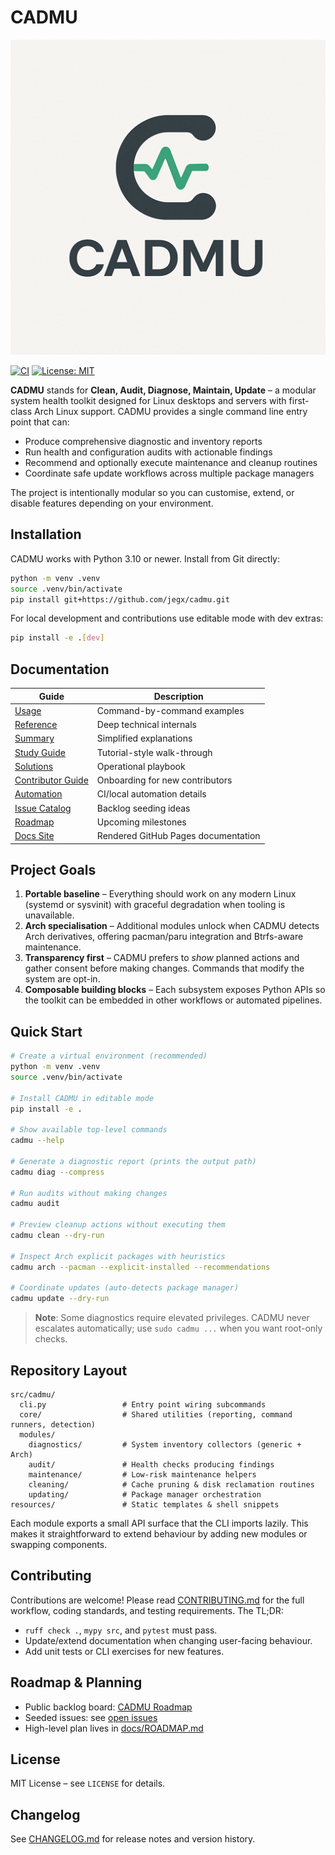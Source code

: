# CADMU

![CADMU logo](docs/assets/cadmu.png)

[![CI](https://github.com/jegx/cadmu/actions/workflows/ci.yml/badge.svg)](https://github.com/jegx/cadmu/actions/workflows/ci.yml)
[![License: MIT](https://img.shields.io/badge/License-MIT-yellow.svg)](LICENSE)

**CADMU** stands for **Clean, Audit, Diagnose, Maintain, Update** – a modular system
health toolkit designed for Linux desktops and servers with first-class Arch Linux
support. CADMU provides a single command line entry point that can:

- Produce comprehensive diagnostic and inventory reports
- Run health and configuration audits with actionable findings
- Recommend and optionally execute maintenance and cleanup routines
- Coordinate safe update workflows across multiple package managers

The project is intentionally modular so you can customise, extend, or disable
features depending on your environment.

## Installation

CADMU works with Python 3.10 or newer. Install from Git directly:

```bash
python -m venv .venv
source .venv/bin/activate
pip install git+https://github.com/jegx/cadmu.git
```

For local development and contributions use editable mode with dev extras:

```bash
pip install -e .[dev]
```

## Documentation

| Guide | Description |
|-------|-------------|
| [Usage](docs/USAGE.md) | Command-by-command examples |
| [Reference](docs/REFERENCE.md) | Deep technical internals |
| [Summary](docs/SUMMARY.md) | Simplified explanations |
| [Study Guide](docs/STUDY_GUIDE.md) | Tutorial-style walk-through |
| [Solutions](docs/SOLUTIONS.md) | Operational playbook |
| [Contributor Guide](docs/CONTRIBUTOR_GUIDE.md) | Onboarding for new contributors |
| [Automation](docs/AUTOMATION.md) | CI/local automation details |
| [Issue Catalog](docs/ISSUE_CATALOG.md) | Backlog seeding ideas |
| [Roadmap](docs/ROADMAP.md) | Upcoming milestones |
| [Docs Site](https://1914jegx.github.io/cadmu/) | Rendered GitHub Pages documentation |

## Project Goals

1. **Portable baseline** – Everything should work on any modern Linux (systemd or
   sysvinit) with graceful degradation when tooling is unavailable.
2. **Arch specialisation** – Additional modules unlock when CADMU detects Arch
   derivatives, offering pacman/paru integration and Btrfs-aware maintenance.
3. **Transparency first** – CADMU prefers to *show* planned actions and gather
   consent before making changes. Commands that modify the system are opt-in.
4. **Composable building blocks** – Each subsystem exposes Python APIs so the
   toolkit can be embedded in other workflows or automated pipelines.

## Quick Start

```bash
# Create a virtual environment (recommended)
python -m venv .venv
source .venv/bin/activate

# Install CADMU in editable mode
pip install -e .

# Show available top-level commands
cadmu --help

# Generate a diagnostic report (prints the output path)
cadmu diag --compress

# Run audits without making changes
cadmu audit

# Preview cleanup actions without executing them
cadmu clean --dry-run

# Inspect Arch explicit packages with heuristics
cadmu arch --pacman --explicit-installed --recommendations

# Coordinate updates (auto-detects package manager)
cadmu update --dry-run
```

> **Note**: Some diagnostics require elevated privileges. CADMU never escalates
> automatically; use `sudo cadmu ...` when you want root-only checks.

## Repository Layout

```
src/cadmu/
  cli.py                 # Entry point wiring subcommands
  core/                  # Shared utilities (reporting, command runners, detection)
  modules/
    diagnostics/         # System inventory collectors (generic + Arch)
    audit/               # Health checks producing findings
    maintenance/         # Low-risk maintenance helpers
    cleaning/            # Cache pruning & disk reclamation routines
    updating/            # Package manager orchestration
resources/               # Static templates & shell snippets
```

Each module exports a small API surface that the CLI imports lazily. This makes it
straightforward to extend behaviour by adding new modules or swapping components.

## Contributing

Contributions are welcome! Please read [CONTRIBUTING.md](CONTRIBUTING.md) for the
full workflow, coding standards, and testing requirements. The TL;DR:

- `ruff check .`, `mypy src`, and `pytest` must pass.
- Update/extend documentation when changing user-facing behaviour.
- Add unit tests or CLI exercises for new features.

## Roadmap & Planning

- Public backlog board: [CADMU Roadmap](https://github.com/users/1914Jegx/projects/3)
- Seeded issues: see [open issues](https://github.com/1914Jegx/cadmu/issues)
- High-level plan lives in [docs/ROADMAP.md](docs/ROADMAP.md)

## License

MIT License – see `LICENSE` for details.

## Changelog

See [CHANGELOG.md](CHANGELOG.md) for release notes and version history.
